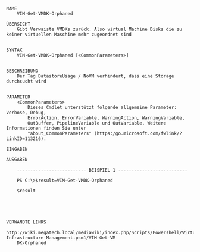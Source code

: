 ﻿```

NAME
    VIM-Get-VMDK-Orphaned
    
ÜBERSICHT
    Gibt Verwaiste VMDKs zurück. Also virtual Machine Disks die zu keiner virtuellen Maschine mehr zugeordnet sind
    
    
SYNTAX
    VIM-Get-VMDK-Orphaned [<CommonParameters>]
    
    
BESCHREIBUNG
    Der Tag DatastoreUsage / NoVM verhindert, dass eine Storage durchsucht wird
    

PARAMETER
    <CommonParameters>
        Dieses Cmdlet unterstützt folgende allgemeine Parameter: Verbose, Debug,
        ErrorAction, ErrorVariable, WarningAction, WarningVariable,
        OutBuffer, PipelineVariable und OutVariable. Weitere Informationen finden Sie unter 
        "about_CommonParameters" (https:/go.microsoft.com/fwlink/?LinkID=113216). 
    
EINGABEN
    
AUSGABEN
    
    -------------------------- BEISPIEL 1 --------------------------
    
    PS C:\>$result=VIM-Get-VMDK-Orphaned
    
    $result
    
    
    
    
    
VERWANDTE LINKS
    http://wiki.megatech.local/mediawiki/index.php/Scripts/Powershell/Virtual-Infrastructure-Management.psm1/VIM-Get-VM
    DK-Orphaned



```

